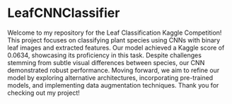 # LeafCNNClassifier
Welcome to my repository for the Leaf Classification Kaggle Competition! This project focuses on classifying plant species using CNNs with binary leaf images and extracted features. Our model achieved a Kaggle score of 0.0634, showcasing its proficiency in this task. Despite challenges stemming from subtle visual differences between species, our CNN demonstrated robust performance. Moving forward, we aim to refine our model by exploring alternative architectures, incorporating pre-trained models, and implementing data augmentation techniques. Thank you for checking out my project!
